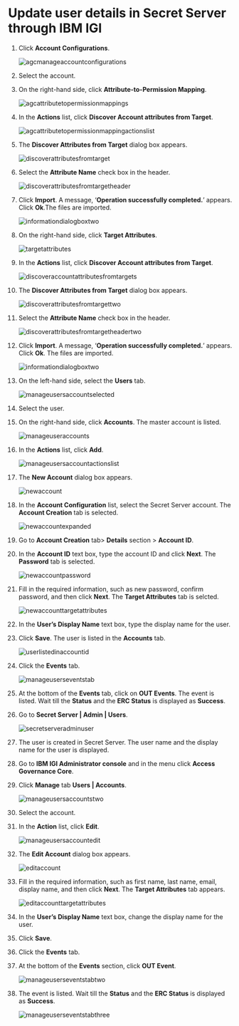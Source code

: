 [title]: # (Update user details)
[tags]: # (introduction)
[priority]: # (108)
# Update user details in Secret Server through IBM IGI

1. Click __Account Configurations__.

   ![agcmanageaccountconfigurations](images/agcmanageaccountconfigurations.png)
1. Select the account.
1. On the right-hand side, click __Attribute-to-Permission Mapping__.

   ![agcattributetopermissionmappings](images/agcattributetopermissionmapping.png)
1. In the __Actions__ list, click __Discover Account attributes from Target__.

   ![agcattributetopermissionmappingactionslist](images/agcattributetopermissionmappingactionslist.png)
1. The __Discover Attributes from Target__ dialog box appears.

   ![discoverattributesfromtarget](images/discoverattributesfromtarget.png)
1. Select the __Attribute Name__ check box in the header.

   ![discoverattributesfromtargetheader](images/discoverattributesfromtargetheader.png)
1. Click __Import__. A message, ‘__Operation successfully completed.__’ appears. Click __Ok__.The files are imported.

   ![informationdialogboxtwo](images/informationdialogboxtwo.png)
1. On the right-hand side, click __Target Attributes__.

   ![targetattributes](images/targetattributes.png)
1. In the __Actions__ list, click __Discover Account attributes from Target__.

   ![discoveraccountattributesfromtargets](images/discoveraccountattributesfromtargets.png)
1. The __Discover Attributes from Target__ dialog box appears.

   ![discoverattributesfromtargettwo](images/discoverattributesfromtargettwo.png)
1. Select the __Attribute Name__ check box in the header.

   ![discoverattributesfromtargetheadertwo](images/discoverattributesfromtargetheadertwo.png)
1. Click __Import__. A message, ‘__Operation successfully completed.__’ appears. Click __Ok__. The files are imported.

   ![informationdialogboxtwo](images/informationdialogboxtwo.png)
1. On the left-hand side, select the __Users__ tab.

   ![manageusersaccountselected](images/manageusersaccountselected.png)
1. Select the user.
1. On the right-hand side, click __Accounts__. The master account is listed.

   ![manageuseraccounts](images/manageuseraccounts.png)
1. In the __Actions__ list, click __Add__.

   ![manageusersaccountactionslist](images/manageusersaccountactionslist.png)
1. The __New Account__ dialog box appears.

   ![newaccount](images/newaccount.png)
1. In the __Account Configuration__ list, select the Secret Server account. The __Account Creation__ tab is selected.

   ![newaccountexpanded](images/newaccountexpanded.png)
1. Go to  __Account Creation__ tab> __Details__ section > __Account ID__.
1. In the __Account ID__  text box, type the account ID and click __Next__. The __Password__ tab is selected.

   ![newaccountpassword](images/newaccountpassword.png)
1. Fill in the required information, such as new password, confirm password, and then click __Next__. The __Target Attributes__ tab is selcted.

   ![newaccounttargetattributes](images/newaccounttargetattributes.png)
1. In the __User’s Display Name__ text box, type the display name for the user.
1. Click __Save__. The user is listed in the __Accounts__ tab.

   ![userlistedinaccountid](images/userlistedinaccountid.png)
1. Click the __Events__ tab.

   ![manageuserseventstab](images/manageuserseventstab.png)
1. At the bottom of the __Events__ tab, click on __OUT Events__. The event is listed. Wait till the __Status__ and the __ERC Status__ is displayed as __Success__.
1. Go to __Secret Server | Admin | Users__.

   ![secretserveradminuser](images/secretserveradminuser.png)
1. The user is created in Secret Server. The user name and the display name for the user is displayed.
1. Go to __IBM IGI Administrator console__ and in the menu click __Access Governance Core__.
1. Click __Manage__ tab __Users | Accounts__.

   ![manageusersaccountstwo](images/manageusersaccountstwo.png)
1. Select the account.
1. In the __Action__ list, click __Edit__.

   ![manageusersaccountedit](images/manageusersaccountedit.png)
1. The __Edit Account__ dialog box appears.

   ![editaccount](images/editaccount.png)
1. Fill in the required information, such as first name, last name, email, display name, and then click __Next__. The __Target Attributes__ tab appears.

   ![editaccounttargetattributes](images/editaccounttargetattributes.png)
1. In the __User’s Display Name__ text box, change the display name for the user.
1. Click __Save__.
1. Click the __Events__ tab.
1. At the bottom of the __Events__ section, click __OUT Event__.

   ![manageuserseventstabtwo](images/manageuserseventstabtwo.png)

1. The event is listed. Wait till the __Status__ and the __ERC Status__ is displayed as __Success__.

   ![manageuserseventstabthree](images/manageuserseventstabthree.png)
